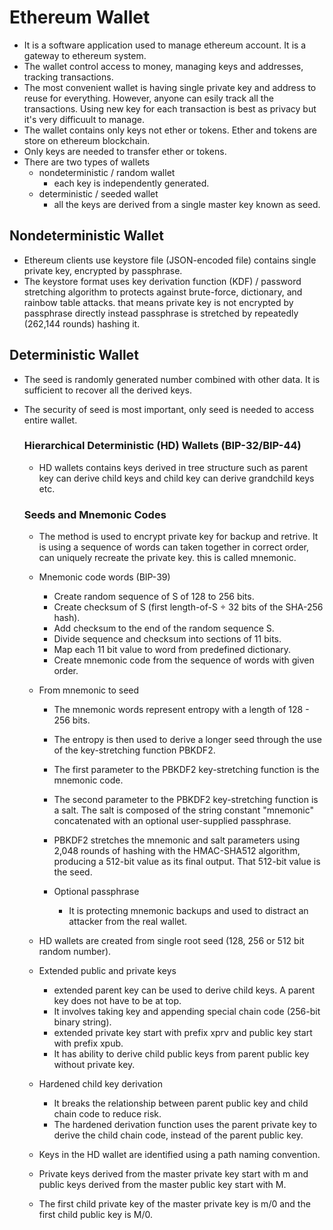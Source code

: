 # Ethereum Wallet

-	It is a software application used to manage ethereum account. It is a gateway to ethereum system.
-	The wallet control access to money, managing keys and addresses, tracking transactions.
-	The most convenient wallet is having single private key and address to reuse for everything. However, anyone can esily track all the transactions. Using new key for each transaction is best as privacy but it's very difficuult to manage. 
-	The wallet contains only keys not ether or tokens. Ether and tokens are store on ethereum blockchain. 
-	Only keys are needed to transfer ether or tokens.
-	There are two types of wallets
	-	nondeterministic / random wallet
		-	each key is independently generated.
	-	deterministic / seeded wallet
		-	 all the keys are derived from a single master key known as seed.


## Nondeterministic Wallet
-	Ethereum clients use keystore file (JSON-encoded file) contains single private key, encrypted by passphrase. 
-	The keystore format uses  key derivation function (KDF) / password stretching algorithm to protects against brute-force, dictionary, and rainbow table attacks. that means private key is not encrypted by passphrase directly instead passphrase is stretched by repeatedly (262,144 rounds) hashing it. 


## Deterministic Wallet
-	The seed is randomly generated number combined with other data. It is sufficient to recover all the derived keys. 
-	The security of seed is most important, only seed is needed to access entire wallet.

	### Hierarchical Deterministic (HD) Wallets (BIP-32/BIP-44)
	-	HD wallets contains keys derived in tree structure such as parent key can derive child keys and child key can derive grandchild keys etc.
		
	### Seeds and Mnemonic Codes
	-	The method is used to encrypt private key for backup and retrive. It is using a sequence of words can taken together in correct order, can uniquely recreate the private key. this is called mnemonic.
	-	Mnemonic code words (BIP-39)
		-	Create random sequence of S of 128 to 256 bits.
		-	Create checksum of S (first length-of-S ÷ 32 bits of the SHA-256 hash).
		-	Add checksum to the end of the random sequence S.
		-	Divide sequence and checksum into sections of 11 bits.
		-	Map each 11 bit value to word from predefined dictionary.
		-	Create mnemonic code from the sequence of words with given order.
	-	From mnemonic to seed
		-	The mnemonic words represent entropy with a length of 128 - 256 bits.
		-	The entropy is then used to derive a longer seed through the use of the key-stretching function PBKDF2.
		-	The first parameter to the PBKDF2 key-stretching function is the mnemonic code.
		-	The second parameter to the PBKDF2 key-stretching function is a salt. The salt is composed of the string constant "mnemonic" concatenated with an optional user-supplied passphrase.
		-	PBKDF2 stretches the mnemonic and salt parameters using 2,048 rounds of hashing with the HMAC-SHA512 algorithm, producing a 512-bit value as its final output. That 512-bit value is the seed.
		
		- Optional passphrase
			-	It is protecting mnemonic backups and used to distract an attacker from the real wallet.
			
	-	HD wallets are created from single root seed (128, 256 or 512 bit random number).
	
	-	Extended public and private keys
		-	extended parent key can be used to derive child keys. A parent key does not have to be at top. 
		-	It involves taking key and appending special chain code (256-bit binary string).
		-	extended private key start with prefix xprv and public key start with prefix xpub.
		-	It has ability to derive child public keys from parent public key without private key.
		
	-	Hardened child key derivation
		-	It breaks the relationship between parent public key and child chain code to reduce risk. 
		-	The hardened derivation function uses the parent private key to derive the child chain code, instead of the parent public key.
		
	-	Keys in the HD wallet are identified using a path naming convention. 
	-	Private keys derived from the master private key start with m and public keys derived from the master public key start with M.
	-	The first child private key of the master private key is m/0 and the first child public key is M/0.
